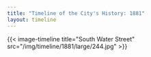 ```yaml
---
title: "Timeline of the City's History: 1881"
layout: timeline
---
```


{{< image-timeline title="South Water Street" src="/img/timeline/1881/large/244.jpg" >}}
